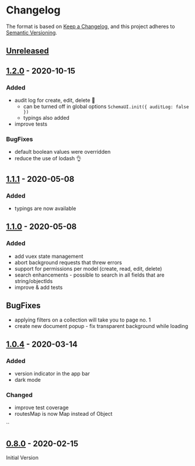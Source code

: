 # Changelog

The format is based on [Keep a Changelog](https://keepachangelog.com/en/1.0.0/),
and this project adheres to [Semantic Versioning](https://semver.org/spec/v2.0.0.html).

## [Unreleased]

## [1.2.0] - 2020-10-15

### Added

- audit log for create, edit, delete 🕺
    - can be turned off in global options `SchemaUI.init({ auditLog: false })`
    - typings also added
- improve tests

### BugFixes

- default boolean values were overridden
- reduce the use of lodash 👌

## [1.1.1] - 2020-05-08 

### Added

- typings are now available 

## [1.1.0] - 2020-05-08 

### Added

- add vuex state management
- abort background requests that threw errors
- support for permissions per model (create, read, edit, delete)
- search enhancements - possible to search in all fields that are string/objectIds
- improve & add tests

## BugFixes

- applying filters on a collection will take you to page no. 1
- create new document popup - fix transparent background while loading

## [1.0.4] - 2020-03-14 

### Added

- version indicator in the app bar
- dark mode

### Changed

- improve test coverage
- routesMap is now Map instead of Object

``
## [0.8.0] - 2020-02-15

Initial Version


[unreleased]: https://github.com/slocking/schemaui/compare/master...dev
[1.2.0]: https://github.com/slocking/schemaui/compare/v1.1.1...v1.2.0
[1.1.1]: https://github.com/slocking/schemaui/compare/v1.1.0...v1.1.1
[1.1.0]: https://github.com/slocking/schemaui/compare/v1.0.5...v1.1.0
[1.0.4]: https://github.com/slocking/schemaui/compare/v0.8.0...v1.0.4
[0.8.0]: https://github.com/slocking/schemaui/compare/v0.8.0
